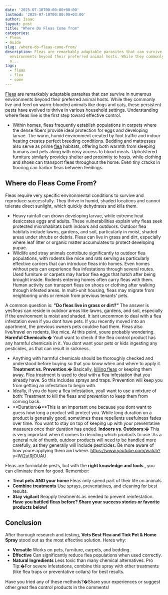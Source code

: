 ```yaml
---
date: '2025-07-10T00:00:00+00:00'
lastmod: '2025-07-10T00:00:00+03:00'
author: Isaac
layout: post
title: "Where Do Fleas Come from"
categories:
- Fleas
- Guide
slug: /where-do-fleas-come-from/
description: Fleas are remarkably adaptable parasites that can survive in numerous
  environments beyond their preferred animal hosts. While they commonly live and feed
  o...
tags: 
  - fleas
  - flea
  - come
---
```

[Fleas](/posts/at-what-temperature-do-fleas-die/) are remarkably adaptable parasites that can survive in numerous environments beyond their preferred animal hosts. While they commonly live and feed on warm-blooded animals like dogs and cats, these persistent pests have evolved to thrive in various household settings. Understanding where fleas live is the first step toward effective control.
- Within homes, fleas frequently establish populations in carpets where the dense fibers provide ideal protection for eggs and developing larvae. The warm, humid environment created by foot traffic and indoor heating creates perfect breeding conditions.
Bedding and mattresses also serve as prime [flea](/posts/best-flea-carpet-powder/) habitats, offering both warmth from
sleeping humans and pets
along with easy access to blood meals. Upholstered furniture similarly provides shelter and proximity to hosts, while clothing and shoes can transport fleas throughout the home. Even tiny cracks in flooring can harbor fleas between feedings.
## Where do Fleas Come From?
Fleas require very specific environmental conditions to survive and reproduce successfully. They thrive in humid, shaded locations and cannot tolerate direct sunlight, which quickly dehydrates and kills them.

- Heavy rainfall can drown developing larvae, while extreme heat desiccates eggs and adults. These vulnerabilities explain why fleas seek protected microhabitats both indoors and outdoors.
Outdoor flea habitats include lawns, gardens, and soil, particularly in moist, shaded areas under shrubs or debris. Fleas can live in grass and dirt, especially where leaf litter or organic matter accumulates to protect developing pupae.
- Wildlife and stray animals contribute significantly to outdoor flea populations, with rodents like mice and rats serving as particularly effective carriers that can introduce fleas into homes.
Even homes without pets can experience flea infestations through several routes. Used furniture or carpets may harbor flea eggs that hatch after being brought inside. Rodents entering homes often carry fleas with them. Human activity can transport fleas on shoes or clothing after walking through infested areas. In multi-unit housing, fleas may migrate from neighboring units or remain from previous tenants' pets.

A common question is:
**"Do fleas live in grass or dirt?"**
The answer is yesfleas can reside in outdoor areas like lawns, gardens, and soil, especially if the environment is moist and shaded.
It isnt uncommon to deal with a flea infestation even if you dont have pets. If you recently moved into an apartment, the previous owners pets couldve had them.
Fleas also live/travel on rodents, like mice. At this point, youre probably wondering.
**Harmful Chemicals:�**
Youll want to check if the flea control product has any harmful chemicals in it. You dont want your pets or kids ingesting any pesticides, as that can result in sickness.
- Anything with harmful chemicals should be thoroughly checked and understood before buying so that you know when and where to apply it.
**Treatment vs. Prevention:�**
Basically,
[killing fleas](https://pestpolicy.com/does-the-dryer-kill-fleas/)
or keeping them away. Flea treatment is used to deal with a flea infestation that you already have. So this includes sprays and traps. Prevention will keep you from getting an infestation to begin with.
- Ideally, if you do have a flea infestation, youll want to use a mixture of both: Treatment to kill the fleas and prevention to keep them from coming back.
- **Duration:�**This is an important one because you dont want to guess how long a product will protect you.
While long duration on a product is generally good, sometimes those repellents usefulness fades over time. You want to stay on top of keeping up with your preventative measures once their duration has ended.
**Indoors vs. Outdoors:�**
This is very important when it comes to deciding which products to use. As a general rule of thumb, outdoor products will need to be handled more carefully, as they generally will include pesticides. Be more aware of how youre applying them and where.
https://www.youtube.com/watch?v=Wi2utRjOUAU

Fleas are formidable pests, but with the
**right knowledge and tools**
, you can eliminate them for good. Remember:
- **Treat pets AND your home** Fleas only spend part of their life on animals.
- **Combine treatments** Use sprays, preventatives, and cleaning for best results.
- **Stay vigilant** Reapply treatments as needed to prevent reinfestation.
**Have you battled fleas before? Share your success stories or favorite products below!**
## Conclusion
After thorough research and testing,
**Vets Best Flea and Tick Pet & Home Spray**
stood out as the most effective solution. Heres why:
- **Versatile** Works on pets, furniture, carpets, and bedding.
- **Effective** Can significantly reduce flea populations when used correctly.
- **Natural Ingredients** Less toxic than many chemical alternatives.
Pro Tip:�For severe infestations, combine this spray with other treatments (like flea traps or preventative collars) for best results.

Have you tried any of these methods?�Share your experiences or suggest other great flea control products in the comments!
